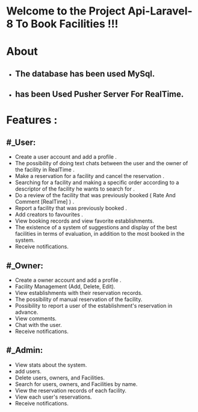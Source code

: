 # **Welcome to the Project Api-Laravel-8 To Book Facilities !!!**

# About

* ## The database has been used MySql.

* ## has been Used Pusher Server For RealTime.

# Features :

## #_User:

   + Create a user account and add a profile .
   + The possibility of doing text chats between the user and the owner of the facility in RealTime .
   + Make a reservation for a facility and cancel the reservation . 
   + Searching for a facility and making a specific order according to a descriptor of the facility he wants to search for .
   + Do a review of the facility that was previously booked ( Rate And Comment [RealTime] ) . 
   + Report a facility that was previously booked .
   + Add creators to favourites . 
   + View booking records and view favorite establishments.
   + The existence of a system of suggestions and display of the best facilities in terms of evaluation, in addition to the most booked in the system.
   + Receive notifications.

## #_Owner:

   + Create a owner account and add a profile .
   + Facility Management (Add, Delete, Edit).
   + View establishments with their reservation records.
   + The possibility of manual reservation of the facility.
   + Possibility to report a user of the establishment's reservation in advance.
   + View comments.
   + Chat with the user.
   + Receive notifications.

## #_Admin:

   + View stats about the system.
   + add users.
   + Delete users, owners, and Facilities.
   + Search for users, owners, and Facilities by name.
   + View the reservation records of each facility.
   + View each user's reservations.
   + Receive notifications.



